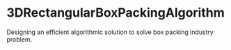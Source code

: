 # 3DRectangularBoxPackingAlgorithm
 Designing  an efficient algorithmic solution to solve box packing industry problem.
